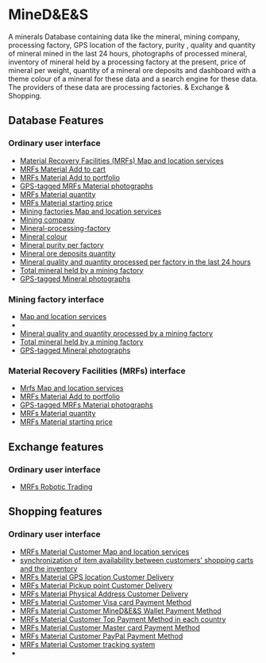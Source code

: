 # MineD&E&S

A minerals Database containing data like the mineral, mining company, processing factory, GPS location of the factory, purity , quality and quantity of mineral mined in the last 24 hours, photographs of processed mineral, inventory of mineral held by a processing factory at the present, price of mineral per weight, quantity of a mineral ore deposits and dashboard with a theme colour of a mineral for these data and a search engine for these data. The providers of these data are processing factories.
&amp; Exchange &amp; Shopping. 

## Database Features 

### Ordinary user interface 
- [Material Recovery Facilities (MRFs) Map and location services](./Database/material-recovery-facilities-map-and-location-services/README.md#ordinary-user)
- [MRFs Material Add to cart](./Shopping/mrfs-material-add-to-cart/README.md)
- [MRFs Material Add to portfolio](./Database/mrfs-material-add-to-portfolio/README.md#ordinary-user)
- [GPS-tagged MRFs Material photographs](./Database/gps-tagged-mrfs-material-photographs/README.md#ordinary-user)
- [MRFs Material quantity](./Database/mrfs-material-quantity/README.md#ordinary-user)
- [MRFs Material starting price](./Database/mrfs-material-starting-price/README.md#ordinary-user)
- [Mining factories Map and location services](./Database/mining-factories-map-and-location-services/README.md#ordinary-user)
- [Mining company](./Database/mining-company/README.md)
- [Mineral-processing-factory](./Database/mineral-processing-factory/README.md)
- [Mineral colour](./Database/mineral-colour/README.md)
- [Mineral purity per factory](./Database/mineral-purity-per-factory/README.md)
- [Mineral ore deposits quantity](./Database/mineral-ore-deposits-quantity/README.md)
- [Mineral quality and quantity processed per factory in the last 24 hours](./Database/mineral-quality-and-quantity-processed-per-factory-in-the-last-24-hours/README.md)
- [Total mineral held by a mining factory](./Database/total-mineral-held-by-a-mining-factory/README.md#ordinary-user)
- [GPS-tagged Mineral photographs](./Database/gps-tagged-mineral-photographs/README.md#ordinary-user)

### Mining factory interface 
- [Map and location services](./Database/mining-factories-map-and-location-services/README.md#mining-factory)
- []()
- [Mineral quality and quantity processed by a mining factory](./Database/mineral-quality-and-quantity-processed-per-factory-in-the-last-2-hours/README.md)
- [Total mineral held by a mining factory](./Database/total-mineral-held-by-a-mining-factory#mining-factory)
- [GPS-tagged Mineral photographs](./Database/gps-tagged-mineral-photographs/README.md#mining-factory)
  
### Material Recovery Facilities (MRFs) interface 
- [Mrfs Map and location services](./Database/material-recovery-facilities-map-and-location-services/README.md#mfrs)
- [MRFs Material Add to portfolio](./Database/mrfs-material-add-to-portfolio/README.md#mrfs)
- [GPS-tagged MRFs Material photographs](./Database/gps-tagged-mrfs-material-photographs/README.md#mfrs)
- [MRFs Material quantity](./Database/mrfs-material-quantity/README.md#mrfs)
- [MRFs Material starting price](./Database/mrfs-material-starting-price/README.md#mrfs)
  
## Exchange features 

### Ordinary user interface 
- [MRFs Robotic Trading](./Exchange/mrfs-robotic-trading)

## Shopping features 

### Ordinary user interface 
- [MRFs Material Customer Map and location services](./Shopping/mrfs-material-customer-map-and-location-services/README.md#ordinary-user)
- [synchronization of item availability between customers' shopping carts and the inventory](./Shopping/synchronization-of-item-availability-between-customers-shopping-carts-and-the-inventory/README.md)
- [MRFs Material GPS location Customer Delivery](./Shopping/mrfs-material-gps-location-customer-delivery/README.md#ordinary-user)
- [MRFs Material Pickup point Customer Delivery](./Shopping/mrfs-material-pickup-point-customer-delivery/README.md#ordinary-user)
- [MRFs Material Physical Address Customer Delivery](./Shopping/mrfs-material-physical-address-customer-delivery/README.md#ordinary-user)
- [MRFs Material Customer Visa card Payment Method](./Shopping/mrfs-material-customer-visa-card-payment-method/README.md#ordinary-user)
- [MRFs Material Customer MineD&E&S Wallet Payment Method](./Shopping/mrfs-material-customer-mined&e&s-wallet-payment-method/README.md#mined&e&s)
- [MRFs Material Customer Top Payment Method in each country](./Shopping/mrfs-material-customer-top-payment-method-in-each-country/README.md#ordinary-user)
- [MRFs Material Customer Master card Payment Method](./Shopping/mrfs-material-customer-master-card-payment-method/README.md)
- [MRFs Material Customer PayPal Payment Method](./Shopping/mrfs-material-customer-paypal-payment-method/README.md)
- [MRFs Material Customer tracking system](./Shopping/mrfs-material-customer-tracking-system/README.md)
- []()



